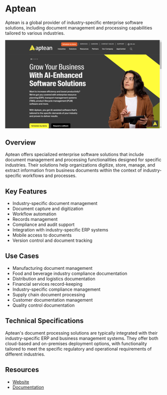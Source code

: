 
# Aptean

Aptean is a global provider of industry-specific enterprise software solutions, including document management and processing capabilities tailored to various industries.

![Aptean](./assets/aptean.png)

## Overview

Aptean offers specialized enterprise software solutions that include document management and processing functionalities designed for specific industries. Their solutions help organizations digitize, store, manage, and extract information from business documents within the context of industry-specific workflows and processes.

## Key Features

- Industry-specific document management
- Document capture and digitization
- Workflow automation
- Records management
- Compliance and audit support
- Integration with industry-specific ERP systems
- Mobile access to documents
- Version control and document tracking

## Use Cases

- Manufacturing document management
- Food and beverage industry compliance documentation
- Distribution and logistics documentation
- Financial services record-keeping
- Industry-specific compliance management
- Supply chain document processing
- Customer documentation management
- Quality control documentation

## Technical Specifications

Aptean's document processing solutions are typically integrated with their industry-specific ERP and business management systems. They offer both cloud-based and on-premises deployment options, with functionality tailored to meet the specific regulatory and operational requirements of different industries.

## Resources

- [Website](https://www.aptean.com)
- [Documentation](https://www.aptean.com/resources)
